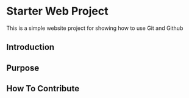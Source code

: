 # Starter Web Project

This is a simple website project for 
showing how to use Git and Github

## Introduction

## Purpose

## How To Contribute
